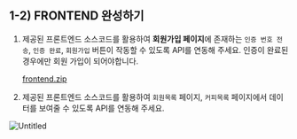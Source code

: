 ## 1-2) FRONTEND 완성하기

1. 제공된 프론트엔드 소스코드를 활용하여 **회원가입 페이지**에 존재하는 `인증 번호 전송`, `인증 완료`, `회원가입` 버튼이 작동할 수 있도록 API를 연동해 주세요. 인증이 완료된 경우에만 회원 가입이 되어야합니다.
    
    [frontend.zip](https://s3-us-west-2.amazonaws.com/secure.notion-static.com/2e6aec3f-c1e5-49c9-b2ba-bdbea3de0209/frontend.zip)
    
2. 제공된 프론트엔드 소스코드를 활용하여 `회원목록` 페이지, `커피목록` 페이지에서 데이터를 보여줄 수 있도록 API를 연동해 주세요.

![Untitled](https://s3-us-west-2.amazonaws.com/secure.notion-static.com/43e2bd29-5888-46c5-8994-9a99eda5eac5/Untitled.png)